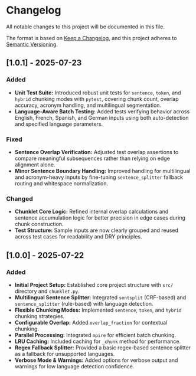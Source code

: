 # Changelog

All notable changes to this project will be documented in this file.

The format is based on [Keep a Changelog](https://keepachangelog.com/en/1.0.0/),
and this project adheres to [Semantic Versioning](https://semver.org/spec/v2.0.0.html).

## [1.0.1] - 2025-07-23

### Added

-   **Unit Test Suite:** Introduced robust unit tests for `sentence`, `token`, and `hybrid` chunking modes with `pytest`, covering chunk count, overlap accuracy, acronym handling, and multilingual segmentation.
-   **Language-Aware Batch Testing:** Added tests verifying behavior across English, French, Spanish, and German inputs using both auto-detection and specified language parameters.

### Fixed

-   **Sentence Overlap Verification:** Adjusted test overlap assertions to compare meaningful subsequences rather than relying on edge alignment alone.
-   **Minor Sentence Boundary Handling:** Improved handling for multilingual and acronym-heavy inputs by fine-tuning `sentence_splitter` fallback routing and whitespace normalization.

### Changed

-   **Chunklet Core Logic:** Refined internal overlap calculations and sentence accumulation logic for better precision in edge cases during chunk construction.
-   **Test Structure:** Sample inputs are now clearly grouped and reused across test cases for readability and DRY principles.

## [1.0.0] - 2025-07-22

### Added

-   **Initial Project Setup:** Established core project structure with `src/` directory and `chunklet.py`.
-   **Multilingual Sentence Splitter:** Integrated `sentsplit` (CRF-based) and `sentence_splitter` (rule-based) with language detection.
-   **Flexible Chunking Modes:** Implemented `sentence`, `token`, and `hybrid` chunking strategies.
-   **Configurable Overlap:** Added `overlap_fraction` for contextual chunking.
-   **Parallel Processing:** Integrated `mpire` for efficient batch chunking.
-   **LRU Caching:** Included caching for `_chunk` method for performance.
-   **Regex Fallback Splitter:** Provided a basic regex-based sentence splitter as a fallback for unsupported languages.
-   **Verbose Mode & Warnings:** Added options for verbose output and warnings for low language detection confidence.
